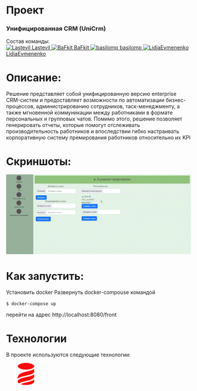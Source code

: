 <h1>Проект</h1>
<h3>Унифицированная CRM (UniCrm)</h3>
Состав команды:
<div>
<a href="https://github.com/lastevil"> <img width="20" src="https://icons-for-free.com/download-icon-coding+development+github+programming+social+icon-1320086085448562008_0.svg" alt="Lastevil"> Lastevil </a>
<a href="https://github.com/BaFkit"> <img width="20" src="https://icons-for-free.com/download-icon-coding+development+github+programming+social+icon-1320086085448562008_0.svg" alt="BaFkit"> BaFkit </a>
<a href="https://github.com/basilomp"> <img width="20" src="https://icons-for-free.com/download-icon-coding+development+github+programming+social+icon-1320086085448562008_0.svg" alt="basilomp"> basilomp </a>
<a href="https://github.com/LidiaEvmenenko"><img width="20" src="https://icons-for-free.com/download-icon-coding+development+github+programming+social+icon-1320086085448562008_0.svg" alt="LidiaEvmenenko"> LidiaEvmenenko</a>
</div>

<h1>Описание:</h1>
Решение представляет собой унифицированную версию enterprise CRM-систем и предоставляет возможности по автоматизации бизнес-процессов, администрированию сотрудников, таск-менеджменту, а также мгновенной коммуникации между работниками в формате персональных и групповых чатов. Помимо этого, решение позволяет генерировать отчеты, которые помогут отслеживать производительность работников и впоследствии гибко настраивать корпоративную систему премирования работников относительно их KPI
<h1>Скриншоты:</h1>

![screenshots](/images/screens.gif "Скриншоты программы")

<h1>Как запустить:</h1>
Установить docker
Развернуть docker-compouse командой

```
$ docker-compose up
```

перейти на адрес http://localhost:8080/front
<h1>Технологии </h1>
<p>В проекте используются следующие технологии:
</p>
<p>
<img width="60" src="https://www.svgrepo.com/show/303388/java-4-logo.svg"  title="Java 11+" alt="">
<img width="60" src="https://www.svgrepo.com/show/452045/js.svg" title="JavaScrypt" alt="">
<img width="60" src="https://www.svgrepo.com/show/7866/html.svg" title="Html" alt="">
<img width="60" src="https://www.svgrepo.com/show/376350/spring.svg" title="Spring" alt="">
<img width="60" src="https://www.svgrepo.com/show/354200/postgresql.svg" title="Postgresql" alt="">
<img width="60" src="https://www.businessprocessincubator.com/wp-content/uploads/thumbnails/thumbnail-152417.png" title="Apache Kafka" alt="">
<img width="60" src="/images/Liquibase1.svg" title="Liquibase"  alt="">
<img width="60" src="https://www.svgrepo.com/show/354420/swagger.svg" title="Swagger" alt="">
<a href="https://www.docker.com/products/docker-desktop/"><img width="60" src="https://www.svgrepo.com/show/452192/docker.svg" title="Docker" alt=""></a>
<img width="60" src="https://www.svgrepo.com/show/452210/git.svg" title="Git" alt="">
</p>
